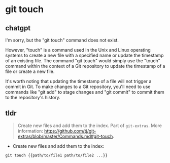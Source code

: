 # git touch 
## chatgpt 
I'm sorry, but the "git touch" command does not exist. 

However, "touch" is a command used in the Unix and Linux operating systems to create a new file with a specified name or update the timestamp of an existing file. The command "git touch" would simply use the "touch" command within the context of a Git repository to update the timestamp of a file or create a new file.

It's worth noting that updating the timestamp of a file will not trigger a commit in Git. To make changes to a Git repository, you'll need to use commands like "git add" to stage changes and "git commit" to commit them to the repository's history. 

## tldr 
 
> Create new files and add them to the index.
> Part of `git-extras`.
> More information: <https://github.com/tj/git-extras/blob/master/Commands.md#git-touch>.

- Create new files and add them to the index:

`git touch {{path/to/file1 path/to/file2 ...}}`
